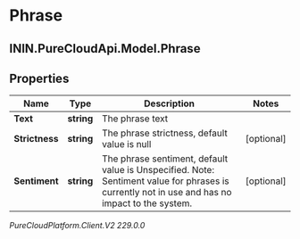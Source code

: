 # Phrase

## ININ.PureCloudApi.Model.Phrase

## Properties

|Name | Type | Description | Notes|
|------------ | ------------- | ------------- | -------------|
| **Text** | **string** | The phrase text | |
| **Strictness** | **string** | The phrase strictness, default value is null | [optional] |
| **Sentiment** | **string** | The phrase sentiment, default value is Unspecified. Note: Sentiment value for phrases is currently not in use and has no impact to the system. | [optional] |



_PureCloudPlatform.Client.V2 229.0.0_
